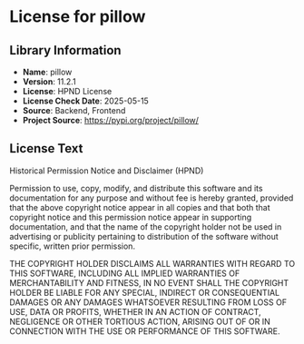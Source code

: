 # License for pillow

## Library Information
- **Name**: pillow
- **Version**: 11.2.1
- **License**: HPND License
- **License Check Date**: 2025-05-15
- **Source**: Backend, Frontend
- **Project Source**: https://pypi.org/project/pillow/

## License Text
Historical Permission Notice and Disclaimer (HPND)

Permission to use, copy, modify, and distribute this software and its
documentation for any purpose and without fee is hereby granted, provided
that the above copyright notice appear in all copies and that both that
copyright notice and this permission notice appear in supporting
documentation, and that the name of the copyright holder not be used in
advertising or publicity pertaining to distribution of the software without
specific, written prior permission.

THE COPYRIGHT HOLDER DISCLAIMS ALL WARRANTIES WITH REGARD TO THIS SOFTWARE,
INCLUDING ALL IMPLIED WARRANTIES OF MERCHANTABILITY AND FITNESS, IN NO
EVENT SHALL THE COPYRIGHT HOLDER BE LIABLE FOR ANY SPECIAL, INDIRECT OR
CONSEQUENTIAL DAMAGES OR ANY DAMAGES WHATSOEVER RESULTING FROM LOSS OF USE,
DATA OR PROFITS, WHETHER IN AN ACTION OF CONTRACT, NEGLIGENCE OR OTHER
TORTIOUS ACTION, ARISING OUT OF OR IN CONNECTION WITH THE USE OR
PERFORMANCE OF THIS SOFTWARE.
